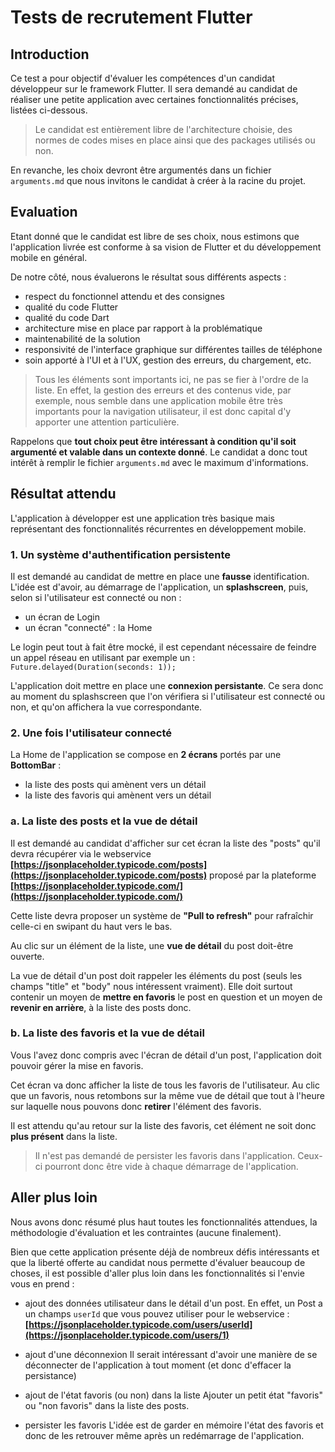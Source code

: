 
# Tests de recrutement Flutter

## Introduction

Ce test a pour objectif d'évaluer les compétences d'un candidat développeur sur le framework Flutter.
Il sera demandé au candidat de réaliser une petite application avec certaines fonctionnalités précises, listées ci-dessous.

> Le candidat est entièrement libre de l'architecture choisie, des normes de codes mises en place ainsi que des packages utilisés ou non.

En revanche, les choix devront être argumentés dans un fichier `arguments.md` que nous invitons le candidat à créer à la racine du projet.

## Evaluation

Etant donné que le candidat est libre de ses choix, nous estimons que l'application livrée est conforme à sa vision de Flutter et du développement mobile en général.

De notre côté, nous évaluerons le résultat sous différents aspects :

* respect du fonctionnel attendu et des consignes
* qualité du code Flutter
* qualité du code Dart
* architecture mise en place par rapport à la problématique
* maintenabilité de la solution
* responsivité de l'interface graphique sur différentes tailles de téléphone
* soin apporté à l'UI et à l'UX, gestion des erreurs, du chargement, etc.

> Tous les éléments sont importants ici, ne pas se fier à l'ordre de la liste.
> En effet, la gestion des erreurs et des contenus vide, par exemple, nous semble dans une application mobile être très importants pour la navigation utilisateur, il est donc capital d'y apporter une attention particulière.

Rappelons que **tout choix peut être intéressant à condition qu'il soit argumenté et valable dans un contexte donné**.
Le candidat a donc tout intérêt à remplir le fichier `arguments.md` avec le maximum d'informations.

## Résultat attendu
L'application à développer est une application très basique mais représentant des fonctionnalités récurrentes en développement mobile.

### 1. Un système d'authentification persistente
Il est demandé au candidat de mettre en place une **fausse** identification.
L'idée est d'avoir, au démarrage de l'application, un **splashscreen**, puis, selon si l'utilisateur est connecté ou non :

* un écran de Login
* un écran "connecté" : la Home

Le login peut tout à fait être mocké, il est cependant nécessaire de feindre un appel réseau en utilisant par exemple un :
`Future.delayed(Duration(seconds: 1));`

L'application doit mettre en place une **connexion persistante**.
Ce sera donc au moment du splashscreen que l'on vérifiera si l'utilisateur est connecté ou non, et qu'on affichera la vue correspondante.

### 2. Une fois l'utilisateur connecté

La Home de l'application se compose en **2 écrans** portés par une **BottomBar** :

* la liste des posts qui amènent vers un détail
* la liste des favoris qui amènent vers un détail

### a. La liste des posts et la vue de détail

Il est demandé au candidat d'afficher sur cet écran la liste des "posts" qu'il devra récupérer via le webservice **[https://jsonplaceholder.typicode.com/posts](https://jsonplaceholder.typicode.com/posts)** proposé par la plateforme **[https://jsonplaceholder.typicode.com/](https://jsonplaceholder.typicode.com/)**

Cette liste devra proposer un système de **"Pull to refresh"** pour rafraîchir celle-ci en swipant du haut vers le bas.

Au clic sur un élément de la liste, une **vue de détail** du post doit-être ouverte.

La vue de détail d'un post doit rappeler les éléments du post (seuls les champs "title" et "body" nous intéressent vraiment).
Elle doit surtout contenir un moyen de **mettre en favoris** le post en question et un moyen de **revenir en arrière**, à la liste des posts donc.

### b. La liste des favoris  et la vue de détail

Vous l'avez donc compris avec l'écran de détail d'un post, l'application doit pouvoir gérer la mise en favoris.

Cet écran va donc afficher la liste de tous les favoris de l'utilisateur.
Au clic que un favoris, nous retombons sur la même vue de détail que tout à l'heure sur laquelle nous pouvons donc **retirer**  l'élément des favoris.

Il est attendu qu'au retour sur la liste des favoris, cet élément ne soit donc **plus présent** dans la liste.

> Il n'est pas demandé de persister les favoris dans l'application.
> Ceux-ci pourront donc être vide à chaque démarrage de l'application.

## Aller plus loin

Nous avons donc résumé plus haut toutes les fonctionnalités attendues, la méthodologie d'évaluation et les contraintes (aucune finalement).

Bien que cette application présente déjà de nombreux défis intéressants et que la liberté offerte au candidat nous permette d'évaluer beaucoup de choses, il est possible d'aller plus loin dans les fonctionnalités si l'envie vous en prend :

* ajout des données utilisateur dans le détail d'un post.
En effet, un Post a un champs `userId` que vous pouvez utiliser pour le webservice : **[https://jsonplaceholder.typicode.com/users/userId](https://jsonplaceholder.typicode.com/users/1)**

* ajout d'une déconnexion
Il serait intéressant d'avoir une manière de se déconnecter de l'application à tout moment (et donc d'effacer la persistance)

* ajout de l'état favoris (ou non) dans la liste
Ajouter un petit état "favoris" ou "non favoris" dans la liste des posts.

* persister les favoris
L'idée est de garder en mémoire l'état des favoris et donc de les retrouver même après un redémarrage de l'application.